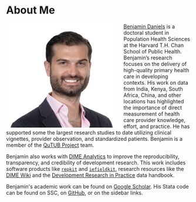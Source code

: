# About Me

<img src="/img/profile.png" alt="" style="width: 300px; float: left;
margin-right: 20px;"/>

[Benjamin
Daniels](https://scholar.google.com/citations?user=bExwzN4AAAAJ&hl=en)
is a doctoral student in Population Health Sciences
at the Harvard T.H. Chan School of Public Health. Benjamin’s research focuses
on the delivery of high-quality primary health care in developing
contexts. His work on data from India, Kenya, South Africa, China, and
other locations has highlighted the importance of direct measurement of
health care provider knowledge, effort, and practice. He has supported
some the largest research studies to date utilizing clinical vignettes,
provider observation, and standardized patients. Benjamin is a member of
the [QuTUB Project](https://www.qutubproject.org/) team.

Benjamin also works with [DIME
Analytics](https://www.worldbank.org/en/research/dime/data-and-analytics) to
improve the reproducibility, transparency, and credibility of
development research. This work includes software products like
[`repkit`](https://worldbank.github.io/repkit/) and
[`iefieldkit`](http://worldbank.github.io/iefieldkit/), research resources
like the [DIME Wiki](http://dimewiki.worldbank.org) and the [Development
Research in
Practice](https://openknowledge.worldbank.org/handle/10986/35594) data
handbook.

Benjamin's academic work can be found on [Google
Scholar](https://scholar.google.com/citations?user=bExwzN4AAAAJ&hl=en).
His Stata code can be found on SSC, on
[GitHub](https://github.com/bbdaniels/), or on the sidebar links.
